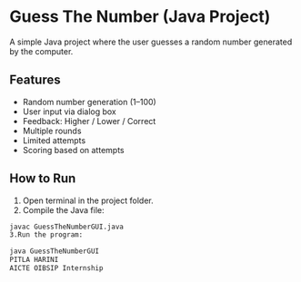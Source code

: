 # Guess The Number (Java Project)

A simple Java project where the user guesses a random number generated by the computer.

## Features
- Random number generation (1–100)
- User input via dialog box
- Feedback: Higher / Lower / Correct
- Multiple rounds
- Limited attempts
- Scoring based on attempts

## How to Run
1. Open terminal in the project folder.
2. Compile the Java file:
```bash
javac GuessTheNumberGUI.java
3.Run the program:

java GuessTheNumberGUI
PITLA HARINI
AICTE OIBSIP Internship